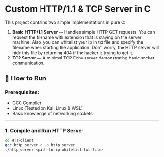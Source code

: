 # Custom HTTP/1.1 & TCP Server in C

This project contains two simple implementations in pure C:
1. **Basic HTTP/1.1 Server** — Handles simple HTTP GET requests. You can request the filename with extension that is staying on the server machine. Also, you can whitelist your ip in txt file and specify the filename when starting the application. Don't worry, the HTTP server will hide this file by returning 404 if the hacker is trying to get it.
2. **TCP Server** — A minimal TCP Echo server demonstrating basic socket communication.

## 🚀 How to Run

### Prerequisites:
- GCC Compiler
- Linux (Tested on Kali Linux & WSL)
- Basic knowledge of networking sockets

---

### 1. Compile and Run HTTP Server
```bash
cd HTTPclient
gcc http_server.c -o http_server
./http_server <path-to-ip-whitelist-txt-file>
